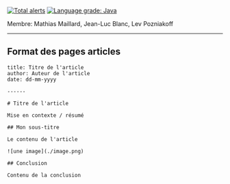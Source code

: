 [![Total alerts](https://img.shields.io/lgtm/alerts/g/gen-classroom/projet-blanc_maillard_pozniakoff.svg?logo=lgtm&logoWidth=18)](https://lgtm.com/projects/g/gen-classroom/projet-blanc_maillard_pozniakoff/alerts/) [![Language grade: Java](https://img.shields.io/lgtm/grade/java/g/gen-classroom/projet-blanc_maillard_pozniakoff.svg?logo=lgtm&logoWidth=18)](https://lgtm.com/projects/g/gen-classroom/projet-blanc_maillard_pozniakoff/context:java)

Membre: Mathias Maillard, Jean-Luc Blanc, Lev Pozniakoff

------

## Format des pages articles

```
title: Titre de l'article
author: Auteur de l'article
date: dd-mm-yyyy

------

# Titre de l'article

Mise en contexte / résumé

## Mon sous-titre

Le contenu de l'article

![une image](./image.png)

## Conclusion

Contenu de la conclusion
```
